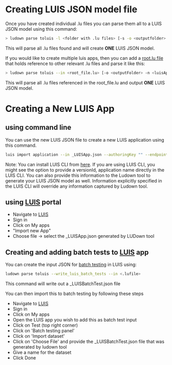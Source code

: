 # Creating LUIS JSON model file

Once you have created individual .lu files you can parse them all to a LUIS JSON model using this command: 
```bash
> ludown parse toluis -l <folder with .lu files> [-s -o <outputfolder> -n <luisAppName> --verbose -c <luisAppCulture>]
```

This will parse all .lu files found and will create **ONE** LUIS JSON model. 

If you would like to create multiple luis apps, then you can add a [root.lu file](../examples/en-us/root.lu) that holds reference to other relevant .lu files and parse it like this: 

```bash
> ludown parse toluis --in <root_file.lu> [-o <outputFolder> -n <luisAppName> --verbose -c <luisAppCulture>]
```

This will parse all .lu files referenced in the root_file.lu and output **ONE** LUIS JSON model. 

# Creating a New LUIS App
## using command line 
You can use the new LUIS JSON file to create a new LUIS application using this command.
```bash
luis import application --in _LUISApp.json --authoringKey "" --endpointBasePath ""
```
Note: You can install LUIS CLI from [here](../../LUIS). If you are using LUIS CLI, you might see the option to provide a versionId, application name directly in the LUIS CLI. You can also provide this information to the Ludown tool to generate your LUIS JSON model as well. Information explicitly specified in the LUIS CLI will override any information captured by Ludown tool. 

## using [LUIS](http://luis.ai) portal
- Navigate to [LUIS](http://luis.ai)
- Sign in
- Click on My apps
- "Import new App"
- Choose file -> select the _LUISApp.json generated by LUDown tool

## Creating and adding batch tests to [LUIS](http://luis.ai) app
You can create the input JSON for [batch testing](https://docs.microsoft.com/en-us/azure/cognitive-services/luis/luis-concept-batch-test) in LUIS using:

```bash
ludown parse toluis --write_luis_batch_tests --in <.lufile>
```
This command will write out a _LUISBatchTest.json file

You can then import this to batch testing by following these steps
- Navigate to [LUIS](http://luis.ai)
- Sign in
- Click on My apps
- Open the LUIS app you wish to add this as batch test input
- Click on Test (top right corner)
- Click on 'Batch testing panel'
- Click on 'Import dataset'
- Click on 'Choose File' and provide the _LUISBatchTest.json file that was generated by ludown tool
- Give a name for the dataset
- Click Done